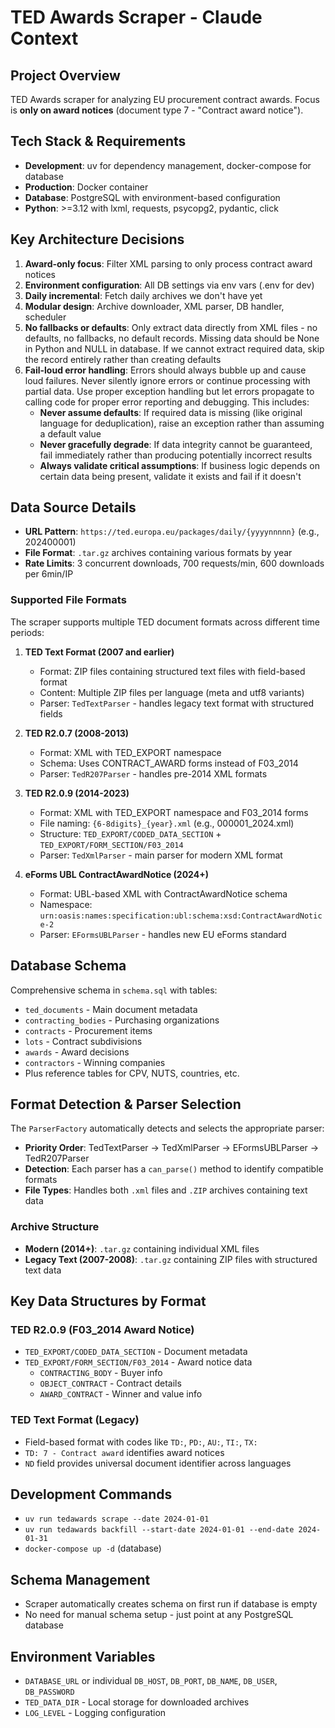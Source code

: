 # TED Awards Scraper - Claude Context

## Project Overview
TED Awards scraper for analyzing EU procurement contract awards. Focus is **only on award notices** (document type 7 - "Contract award notice").

## Tech Stack & Requirements
- **Development**: uv for dependency management, docker-compose for database
- **Production**: Docker container
- **Database**: PostgreSQL with environment-based configuration
- **Python**: >=3.12 with lxml, requests, psycopg2, pydantic, click

## Key Architecture Decisions
1. **Award-only focus**: Filter XML parsing to only process contract award notices
2. **Environment configuration**: All DB settings via env vars (.env for dev)
3. **Daily incremental**: Fetch daily archives we don't have yet
4. **Modular design**: Archive downloader, XML parser, DB handler, scheduler
5. **No fallbacks or defaults**: Only extract data directly from XML files - no defaults, no fallbacks, no default records. Missing data should be None in Python and NULL in database. If we cannot extract required data, skip the record entirely rather than creating defaults
6. **Fail-loud error handling**: Errors should always bubble up and cause loud failures. Never silently ignore errors or continue processing with partial data. Use proper exception handling but let errors propagate to calling code for proper error reporting and debugging. This includes:
   - **Never assume defaults**: If required data is missing (like original language for deduplication), raise an exception rather than assuming a default value
   - **Never gracefully degrade**: If data integrity cannot be guaranteed, fail immediately rather than producing potentially incorrect results
   - **Always validate critical assumptions**: If business logic depends on certain data being present, validate it exists and fail if it doesn't

## Data Source Details
- **URL Pattern**: `https://ted.europa.eu/packages/daily/{yyyynnnnn}` (e.g., 202400001)
- **File Format**: `.tar.gz` archives containing various formats by year
- **Rate Limits**: 3 concurrent downloads, 700 requests/min, 600 downloads per 6min/IP

### Supported File Formats
The scraper supports multiple TED document formats across different time periods:

1. **TED Text Format (2007 and earlier)**
   - Format: ZIP files containing structured text files with field-based format
   - Content: Multiple ZIP files per language (meta and utf8 variants)
   - Parser: `TedTextParser` - handles legacy text format with structured fields

2. **TED R2.0.7 (2008-2013)**
   - Format: XML with TED_EXPORT namespace
   - Schema: Uses CONTRACT_AWARD forms instead of F03_2014
   - Parser: `TedR207Parser` - handles pre-2014 XML formats

3. **TED R2.0.9 (2014-2023)**
   - Format: XML with TED_EXPORT namespace and F03_2014 forms
   - File naming: `{6-8digits}_{year}.xml` (e.g., 000001_2024.xml)
   - Structure: `TED_EXPORT/CODED_DATA_SECTION` + `TED_EXPORT/FORM_SECTION/F03_2014`
   - Parser: `TedXmlParser` - main parser for modern XML format

4. **eForms UBL ContractAwardNotice (2024+)**
   - Format: UBL-based XML with ContractAwardNotice schema
   - Namespace: `urn:oasis:names:specification:ubl:schema:xsd:ContractAwardNotice-2`
   - Parser: `EFormsUBLParser` - handles new EU eForms standard

## Database Schema
Comprehensive schema in `schema.sql` with tables:
- `ted_documents` - Main document metadata
- `contracting_bodies` - Purchasing organizations
- `contracts` - Procurement items
- `lots` - Contract subdivisions
- `awards` - Award decisions
- `contractors` - Winning companies
- Plus reference tables for CPV, NUTS, countries, etc.

## Format Detection & Parser Selection
The `ParserFactory` automatically detects and selects the appropriate parser:
- **Priority Order**: TedTextParser → TedXmlParser → EFormsUBLParser → TedR207Parser
- **Detection**: Each parser has a `can_parse()` method to identify compatible formats
- **File Types**: Handles both `.xml` files and `.ZIP` archives containing text data

### Archive Structure
- **Modern (2014+)**: `.tar.gz` containing individual XML files
- **Legacy Text (2007-2008)**: `.tar.gz` containing ZIP files with structured text data

## Key Data Structures by Format

### TED R2.0.9 (F03_2014 Award Notice)
- `TED_EXPORT/CODED_DATA_SECTION` - Document metadata
- `TED_EXPORT/FORM_SECTION/F03_2014` - Award notice data
  - `CONTRACTING_BODY` - Buyer info
  - `OBJECT_CONTRACT` - Contract details
  - `AWARD_CONTRACT` - Winner and value info

### TED Text Format (Legacy)
- Field-based format with codes like `TD:`, `PD:`, `AU:`, `TI:`, `TX:`
- `TD: 7 - Contract award` identifies award notices
- `ND` field provides universal document identifier across languages

## Development Commands
- `uv run tedawards scrape --date 2024-01-01`
- `uv run tedawards backfill --start-date 2024-01-01 --end-date 2024-01-31`
- `docker-compose up -d` (database)

## Schema Management
- Scraper automatically creates schema on first run if database is empty
- No need for manual schema setup - just point at any PostgreSQL database

## Environment Variables
- `DATABASE_URL` or individual `DB_HOST`, `DB_PORT`, `DB_NAME`, `DB_USER`, `DB_PASSWORD`
- `TED_DATA_DIR` - Local storage for downloaded archives
- `LOG_LEVEL` - Logging configuration